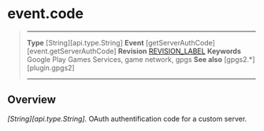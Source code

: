 # event.code

> --------------------- ------------------------------------------------------------------------------------------
> __Type__              [String][api.type.String]
> __Event__             [getServerAuthCode][event.getServerAuthCode]
> __Revision__          [REVISION_LABEL](REVISION_URL)
> __Keywords__          Google Play Games Services, game network, gpgs
> __See also__          [gpgs2.*][plugin.gpgs2]
> --------------------- ------------------------------------------------------------------------------------------

## Overview

_[String][api.type.String]._ OAuth authentification code for a custom server.